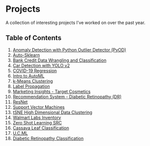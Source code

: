 # Projects
A collection of interesting projects I've worked on over the past year. 

## Table of Contents ##
1. [Anomaly Detection with Python Outlier Detector (PyOD)](https://github.com/masslightsquared/projects/tree/main/Projects/Anomaly%20Detection%20with%20Python%20Outlier%20Detector%20(PyOD))
2. [Auto-Sklearn](https://github.com/masslightsquared/projects/tree/main/Projects/Auto-Sklearn)
3. [Bank Credit Data Wrangling and Classification](https://github.com/masslightsquared/projects/tree/main/Projects/Bank%20Credit%20Data%20Wrangling%20and%20Classification)
4. [Car Detection with YOLO v2](https://github.com/masslightsquared/projects/tree/main/Projects/Car%20Detection%20with%20YOLO%20v2)
5. [COVID-19 Regression](https://github.com/masslightsquared/projects/tree/main/Projects/Covid-19%20Regression)
6. [Intro to AutoML](https://github.com/masslightsquared/projects/tree/main/Projects/Intro%20to%20AutoML)
7. [k-Means Clustering](https://github.com/masslightsquared/projects/tree/main/Projects/k-Means%20Clustering)
8. [Label Propagation](https://github.com/masslightsquared/projects/tree/main/Projects/Label%20Propagation)
9. [Marketing Insights - Target Cosmetics](https://github.com/masslightsquared/projects/tree/main/Projects/Marketing%20Insights%20Target%20Cosmetics)
10. [Recommendation System - Diabetic Retinopathy (DR)](https://github.com/masslightsquared/projects/tree/main/Projects/Recommendation%20System%20Diabetic%20Retinopathy%20(DR))
11. [ResNet](https://github.com/masslightsquared/projects/tree/main/Projects/ResNet)
12. [Support Vector Machines](https://github.com/masslightsquared/projects/tree/main/Projects/Support%20Vector%20Machines)
13. [tSNE High Dimensional Data Clustering](https://github.com/masslightsquared/projects/tree/main/Projects/tSNE%20High%20Dimensional%20Data%20Clustering)
14. [Walmart Labs Inventory](https://github.com/masslightsquared/projects/tree/main/Projects/Walmart%20Labs%20Inventory)
15. [Zero Shot Learning SRC](https://github.com/masslightsquared/projects/tree/main/Projects/Zero%20Shot%20Learning%20SRC)
16. [Cassava Leaf Classification]()
17. [U.C.ML](https://github.com/masslightsquared/projects/tree/main/U.C.ML)
18. [Diabetic Retinopathy Classification]()
